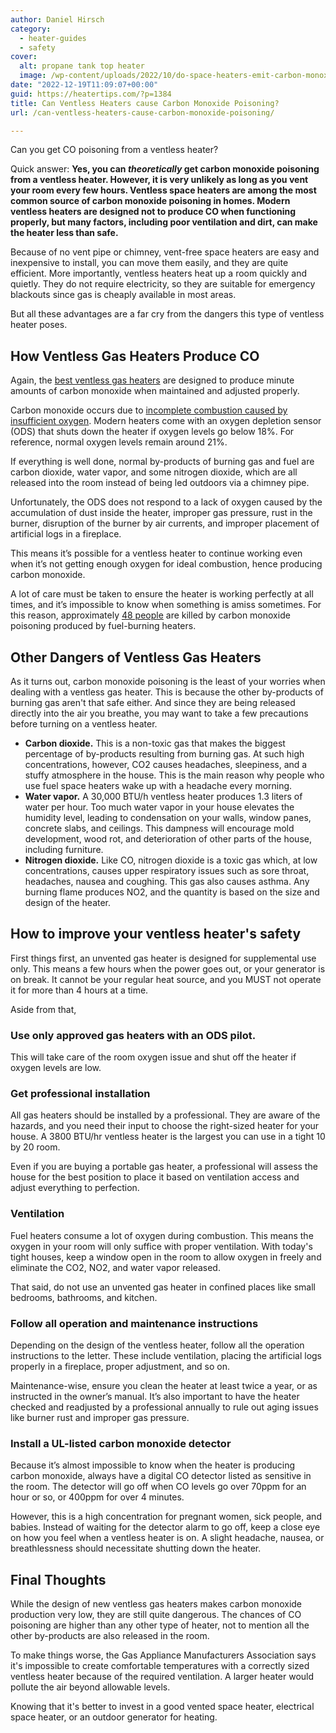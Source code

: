 ```yaml
---
author: Daniel Hirsch
category:
  - heater-guides
  - safety
cover:
  alt: propane tank top heater
  image: /wp-content/uploads/2022/10/do-space-heaters-emit-carbon-monoxide.jpg
date: "2022-12-19T11:09:07+00:00"
guid: https://heatertips.com/?p=1384
title: Can Ventless Heaters cause Carbon Monoxide Poisoning?
url: /can-ventless-heaters-cause-carbon-monoxide-poisoning/

---
```

Can you get CO poisoning from a ventless heater?

Quick answer: **Yes, you can _theoretically_ get carbon monoxide poisoning from a ventless heater. However, it is very unlikely as long as you vent your room every few hours. Ventless space heaters are among the most common source of carbon monoxide poisoning in homes. Modern ventless heaters are designed not to produce CO when functioning properly, but many factors, including poor ventilation and dirt, can make the heater less than safe.**

Because of no vent pipe or chimney, vent-free space heaters are easy and inexpensive to install, you can move them easily, and they are quite efficient. More importantly, ventless heaters heat up a room quickly and quietly. They do not require electricity, so they are suitable for emergency blackouts since gas is cheaply available in most areas.

But all these advantages are a far cry from the dangers this type of ventless heater poses.

## How Ventless Gas Heaters Produce CO

Again, the [best ventless gas heaters](/best-ventless-propane-heaters/) are designed to produce minute amounts of carbon monoxide when maintained and adjusted properly.

Carbon monoxide occurs due to [incomplete combustion caused by insufficient oxygen](https://propane.com/safety/safety-articles/products-of-complete-and-incomplete-combustion/). Modern heaters come with an oxygen depletion sensor (ODS) that shuts down the heater if oxygen levels go below 18%. For reference, normal oxygen levels remain around 21%.

If everything is well done, normal by-products of burning gas and fuel are carbon dioxide, water vapor, and some nitrogen dioxide, which are all released into the room instead of being led outdoors via a chimney pipe.

Unfortunately, the ODS does not respond to a lack of oxygen caused by the accumulation of dust inside the heater, improper gas pressure, rust in the burner, disruption of the burner by air currents, and improper placement of artificial logs in a fireplace.

This means it’s possible for a ventless heater to continue working even when it’s not getting enough oxygen for ideal combustion, hence producing carbon monoxide.

A lot of care must be taken to ensure the heater is working perfectly at all times, and it’s impossible to know when something is amiss sometimes. For this reason, approximately [48 people](https://www.cpsc.gov/s3fs-public/Non-Fire-Carbon-Monoxide-Deaths-Associated-with-the-Use-of-Consumer-Products-2017-Annual-Estimates.pdf?sHaPhWib_IJzkCJMfCDLJMZnqD.vvuKY) are killed by carbon monoxide poisoning produced by fuel-burning heaters.

## Other Dangers of Ventless Gas Heaters

As it turns out, carbon monoxide poisoning is the least of your worries when dealing with a ventless gas heater. This is because the other by-products of burning gas aren't that safe either. And since they are being released directly into the air you breathe, you may want to take a few precautions before turning on a ventless heater.

- **Carbon dioxide.** This is a non-toxic gas that makes the biggest percentage of by-products resulting from burning gas. At such high concentrations, however, CO2 causes headaches, sleepiness, and a stuffy atmosphere in the house. This is the main reason why people who use fuel space heaters wake up with a headache every morning.
- **Water vapor.** A 30,000 BTU/h ventless heater produces 1.3 liters of water per hour. Too much water vapor in your house elevates the humidity level, leading to condensation on your walls, window panes, concrete slabs, and ceilings. This dampness will encourage mold development, wood rot, and deterioration of other parts of the house, including furniture.
- **Nitrogen dioxide.** Like CO, nitrogen dioxide is a toxic gas which, at low concentrations, causes upper respiratory issues such as sore throat, headaches, nausea and coughing. This gas also causes asthma. Any burning flame produces NO2, and the quantity is based on the size and design of the heater.

## How to improve your ventless heater's safety

First things first, an unvented gas heater is designed for supplemental use only. This means a few hours when the power goes out, or your generator is on break. It cannot be your regular heat source, and you MUST not operate it for more than 4 hours at a time.

Aside from that,

### Use only approved gas heaters with an ODS pilot.

This will take care of the room oxygen issue and shut off the heater if oxygen levels are low.

### Get professional installation

All gas heaters should be installed by a professional. They are aware of the hazards, and you need their input to choose the right-sized heater for your house. A 3800 BTU/hr ventless heater is the largest you can use in a tight 10 by 20 room.

Even if you are buying a portable gas heater, a professional will assess the house for the best position to place it based on ventilation access and adjust everything to perfection.

### Ventilation

Fuel heaters consume a lot of oxygen during combustion. This means the oxygen in your room will only suffice with proper ventilation. With today's tight houses, keep a window open in the room to allow oxygen in freely and eliminate the CO2, NO2, and water vapor released.

That said, do not use an unvented gas heater in confined places like small bedrooms, bathrooms, and kitchen.

### Follow all operation and maintenance instructions

Depending on the design of the ventless heater, follow all the operation instructions to the letter. These include ventilation, placing the artificial logs properly in a fireplace, proper adjustment, and so on.

Maintenance-wise, ensure you clean the heater at least twice a year, or as instructed in the owner’s manual. It’s also important to have the heater checked and readjusted by a professional annually to rule out aging issues like burner rust and improper gas pressure.

### Install a UL-listed carbon monoxide detector

Because it’s almost impossible to know when the heater is producing carbon monoxide, always have a digital CO detector listed as sensitive in the room. The detector will go off when CO levels go over 70ppm for an hour or so, or 400ppm for over 4 minutes.

However, this is a high concentration for pregnant women, sick people, and babies. Instead of waiting for the detector alarm to go off, keep a close eye on how you feel when a ventless heater is on. A slight headache, nausea, or breathlessness should necessitate shutting down the heater.

## Final Thoughts

While the design of new ventless gas heaters makes carbon monoxide production very low, they are still quite dangerous. The chances of CO poisoning are higher than any other type of heater, not to mention all the other by-products are also released in the room.

To make things worse, the Gas Appliance Manufacturers Association says it's impossible to create comfortable temperatures with a correctly sized ventless heater because of the required ventilation. A larger heater would pollute the air beyond allowable levels.

Knowing that it's better to invest in a good vented space heater, electrical space heater, or an outdoor generator for heating.
